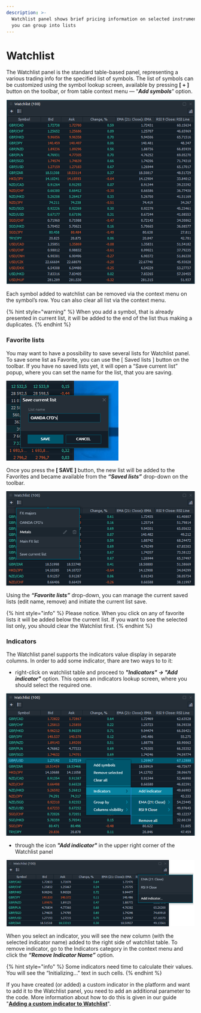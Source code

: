 ```yaml
---
description: >-
  Watchlist panel shows brief pricing information on selected instruments, which
  you can group into lists
---
```


# Watchlist

The Watchlist panel is the standard table-based panel, representing a various trading info for the specified list of symbols. The list of symbols can be customized using the symbol lookup screen, available by pressing **\[ + \]** button on the toolbar, or from table context menu — “_**Add symbols**_“ option.

![Watch the required symbol info using Watchlist panel](../.gitbook/assets/watchlist%20%281%29.png)

Each symbol added to watchlist can be removed via the context menu on the symbol’s row. You can also clear all list via the context menu.

{% hint style="warning" %}
When you add a symbol, that is already presented in current list, it will be added to the end of the list thus making a duplicates.
{% endhint %}

### Favorite lists

You may want to have a possibility to save several lists for Watchlist panel. To save some list as Favorite, you can use the \[ Saved lists \] button on the toolbar. If you have no saved lists yet, it will open a “Save current list” popup, where you can set the name for the list, that you are saving.

![Set the name for the Favorite list](../.gitbook/assets/watchlist_save.png)

Once you press the **\[ SAVE \]** button, the new list will be added to the Favorites and became available from the _**“Saved lists”**_ drop-down on the toolbar.

![Favorite lists drop-down](../.gitbook/assets/lists-in-the-watchlist.png)

Using the _**“Favorite lists”**_ drop-down, you can manage the current saved lists \(edit name, remove\) and initiate the current list save.

{% hint style="info" %}
Please notice. When you click on any of favorite lists it will be added below the current list. If you want to see the selected list only, you should clear the Watchlist first.
{% endhint %}

### Indicators

The Watchlist panel supports the indicators value display in separate columns. In order to add some indicator, thare are two ways to to it:

* right-click on watchlist table and proceed to _**"Indicators" -&gt; "Add indicator"**_ option. This opens an indicators lookup screen, where you should select the required one.

![Indicators in watchlist are very useful](../.gitbook/assets/indicators-watchlist-first-way.png)

* through the icon _**"Add indicator"**_ in the upper right corner of the Watchlist panel

![There are two ways to add indicators in the panel](../.gitbook/assets/indicators-watchlist-second-way.png)

When you select an indicator, you will see the new column \(with the selected indicator name\) added to the right side of watchlist table. To remove indicator, go to the Indicators category in the context menu and click the _**“Remove Indicator Name”**_ option.

{% hint style="info" %}
Some indicators need time to calculate their values. You will see the “Initializing...” text in such cells.
{% endhint %}

If you have created \(or added\) a custom indicator in the platform and want to add it to the Watchlist panel, you need to add an additional parameter to the code. More information about how to do this is given in our guide "[**Adding a custom indicator to Watchlist**](../quantower-algo/custom-indicator-to-watchlist.md)".

